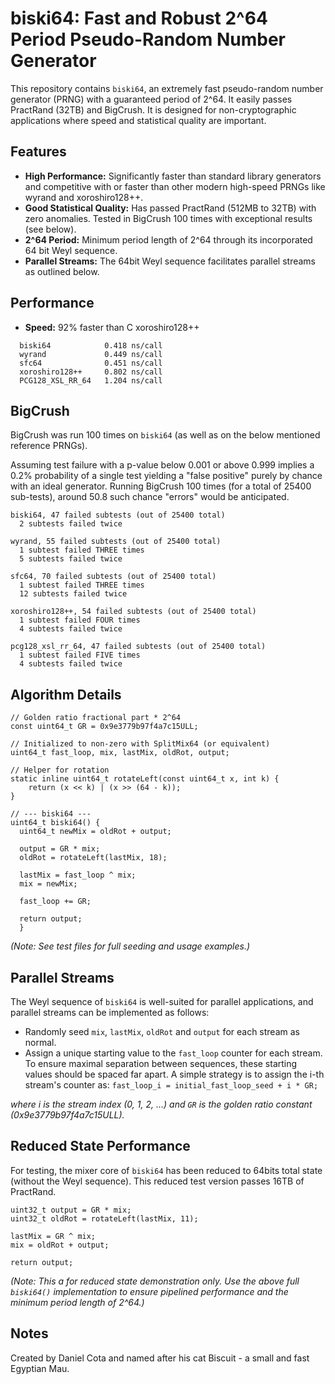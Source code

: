 # biski64: Fast and Robust 2^64 Period Pseudo-Random Number Generator

This repository contains `biski64`, an extremely fast pseudo-random number generator (PRNG) with a guaranteed period of 2^64. It easily passes PractRand (32TB) and BigCrush. It is designed for non-cryptographic applications where speed and statistical quality are important.

## Features

* **High Performance:** Significantly faster than standard library generators and competitive with or faster than other modern high-speed PRNGs like wyrand and xoroshiro128++.
* **Good Statistical Quality:** Has passed PractRand (512MB to 32TB) with zero anomalies. Tested in BigCrush 100 times with exceptional results (see below).
* **2^64 Period:** Minimum period length of 2^64 through its incorporated 64 bit Weyl sequence.
* **Parallel Streams:** The 64bit Weyl sequence facilitates parallel streams as outlined below.

## Performance

* **Speed:** 92% faster than C xoroshiro128++

```
  biski64            0.418 ns/call
  wyrand             0.449 ns/call
  sfc64              0.451 ns/call
  xoroshiro128++     0.802 ns/call
  PCG128_XSL_RR_64   1.204 ns/call
```


## BigCrush

BigCrush was run 100 times on `biski64` (as well as on the below mentioned reference PRNGs).

Assuming test failure with a p-value below 0.001 or above 0.999 implies a 0.2% probability of a single test yielding a "false positive" purely by chance with an ideal generator. Running BigCrush 100 times (for a total of 25400 sub-tests), around 50.8 such chance "errors" would be anticipated.

```
biski64, 47 failed subtests (out of 25400 total)
  2 subtests failed twice

wyrand, 55 failed subtests (out of 25400 total)
  1 subtest failed THREE times
  5 subtests failed twice

sfc64, 70 failed subtests (out of 25400 total)
  1 subtest failed THREE times
  12 subtests failed twice

xoroshiro128++, 54 failed subtests (out of 25400 total)
  1 subtest failed FOUR times
  4 subtests failed twice

pcg128_xsl_rr_64, 47 failed subtests (out of 25400 total)
  1 subtest failed FIVE times
  4 subtests failed twice
```


## Algorithm Details

```
// Golden ratio fractional part * 2^64
const uint64_t GR = 0x9e3779b97f4a7c15ULL;

// Initialized to non-zero with SplitMix64 (or equivalent)
uint64_t fast_loop, mix, lastMix, oldRot, output; 

// Helper for rotation
static inline uint64_t rotateLeft(const uint64_t x, int k) {
    return (x << k) | (x >> (64 - k));
}

// --- biski64 ---
uint64_t biski64() {
  uint64_t newMix = oldRot + output;

  output = GR * mix;
  oldRot = rotateLeft(lastMix, 18);

  lastMix = fast_loop ^ mix; 
  mix = newMix;

  fast_loop += GR;

  return output;
  }
```

*(Note: See test files for full seeding and usage examples.)*


## Parallel Streams

The Weyl sequence of `biski64` is well-suited for parallel applications, and parallel streams can be implemented as follows:
* Randomly seed `mix`, `lastMix`, `oldRot` and `output` for each stream as normal.
* Assign a unique starting value to the `fast_loop` counter for each stream. To ensure maximal separation between sequences, these starting values should be spaced far apart. A simple strategy is to assign the i-th stream's counter as:
```fast_loop_i = initial_fast_loop_seed + i * GR;```

*where i is the stream index (0, 1, 2, ...) and `GR` is the golden ratio constant (0x9e3779b97f4a7c15ULL).*


## Reduced State Performance

For testing, the mixer core of `biski64` has been reduced to 64bits total state (without the Weyl sequence).  This reduced test version passes 16TB of PractRand.

```
uint32_t output = GR * mix;
uint32_t oldRot = rotateLeft(lastMix, 11);

lastMix = GR ^ mix;
mix = oldRot + output;

return output;
```

*(Note: This a for reduced state demonstration only. Use the above full `biski64()` implementation to ensure pipelined performance and the minimum period length of 2^64.)*


## Notes
Created by Daniel Cota and named after his cat Biscuit - a small and fast Egyptian Mau.
